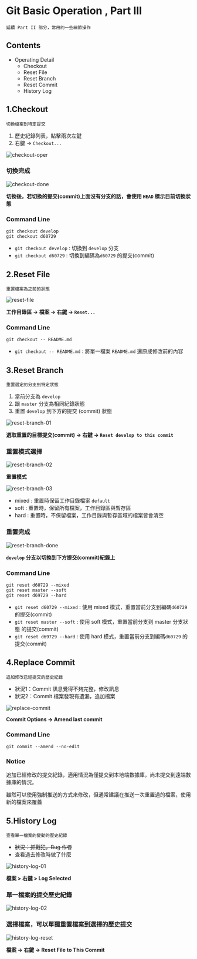 Git Basic Operation , Part III
======
`延續 Part II 部分，常用的一些細節操作`

Contents
------
+ Operating Detail
  + Checkout
  + Reset File
  + Reset Branch
  + Reset Commit
  + History Log

1.Checkout
------
`切換檔案到特定提交`

1. 歷史紀錄列表，點擊兩次左鍵
2. 右鍵 -> `Checkout...`

![checkout-oper](assets/001-3/checkout-oper.png)

### 切換完成
![checkout-done](assets/001-3/checkout-done.png)

**切換後，若切換的提交(commit)上面沒有分支的話，會使用 `HEAD` 標示目前切換狀態**

### Command Line
```
git checkout develop
git checkout d60729
```

+ `git checkout develop` : 切換到 `develop` 分支
+ `git checkout d60729` : 切換到編碼為`d60729` 的提交(commit)

2.Reset File
-----
`重置檔案為之前的狀態`

![reset-file](assets/001-3/reset-file.png)

**工作目錄區 -> 檔案 -> 右鍵 -> `Reset...`**

### Command Line
```
git checkout -- README.md
```
+ `git checkout -- README.md` : 將單一檔案 `README.md` 還原成修改前的內容

3.Reset Branch
------
`重置選定的分支到特定狀態`

1. 當前分支為 `develop`
2. 跟 `master` 分支為相同紀錄狀態
3. 重置 `develop` 到下方的提交 (commit) 狀態

![reset-branch-01](assets/001-3/reset-branch-01.png)

**選取重置的目標提交(commit) -> 右鍵 -> `Reset develop to this commit`**

### 重置模式選擇
![reset-branch-02](assets/001-3/reset-branch-02.png)

**重置模式**

![reset-branch-03](assets/001-3/reset-branch-03.png)

+ mixed : 重置時保留工作目錄檔案 `default`
+ soft : 重置時，保留所有檔案，工作目錄區與暫存區
+ hard : 重置時，不保留檔案，工作目錄與暫存區域的檔案皆會清空

### 重置完成

![reset-branch-done](assets/001-3/reset-branch-done.png)

**`develop` 分支以切換到下方提交(commit)紀錄上**

### Command Line

```
git reset d60729 --mixed
git reset master --soft
git reset d69729 --hard
```

+ `git reset d60729 --mixed` : 使用 mixed 模式，重置當前分支到編碼`d60729` 的提交(commit)
+ `git reset master --soft` : 使用 soft 模式，重置當前分支到 master 分支狀態 的提交(commit)
+ `git reset d69729 --hard` : 使用 hard 模式，重置當前分支到編碼`d60729` 的提交(commit)

4.Replace Commit
------
`追加修改已經提交的歷史紀錄`

+ 狀況1：Commit 訊息覺得不夠完整，修改訊息
+ 狀況2：Commit 檔案發現有遺漏，追加檔案

![replace-commit](assets/001-3/replace-commit.png)

**Commit Options -> Amend last commit**


### Command Line
```
git commit --amend --no-edit
```
### Notice

追加已經修改的提交紀錄，適用情況為僅提交到本地端數據庫，尚未提交到遠端數據庫的情況。

雖然可以使用強制推送的方式來修改，但通常建議在推送一次重置過的檔案，使用新的檔案來覆蓋

5.History Log
------
`查看單一檔案的變動的歷史紀錄`

+ ~~狀況：抓戰犯，Bug 作者~~
+ 查看過去修改時做了什麼

![history-log-01](assets/001-3/history-log-01.png)

**檔案 > 右鍵 > Log Selected**

### 單一檔案的提交歷史紀錄

![history-log-02](assets/001-3/history-log-02.png)

### 選擇檔案，可以單獨重置檔案到選擇的歷史提交

![history-log-reset](assets/001-3/history-log-reset.png)

**檔案 -> 右鍵 -> Reset File to This Commit**







